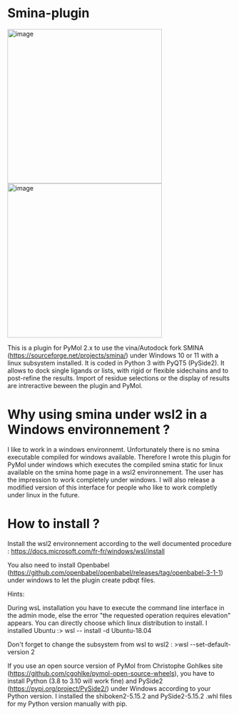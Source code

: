 # Smina-plugin

<img width="346" alt="image" src="https://user-images.githubusercontent.com/102952395/162983719-287b957d-8cc1-4d77-9ef2-ba20833cfbb3.png"><img width="346" alt="image" src="https://user-images.githubusercontent.com/102952395/162983965-896ca987-7ba6-4b50-a326-d8f0aed61af0.png">


This is a plugin for PyMol 2.x to use the vina/Autodock fork SMINA (https://sourceforge.net/projects/smina/) under Windows 10 or 11 with a linux subsystem installed. It is coded in Python 3 with PyQT5 (PySide2). It allows to dock single ligands or lists, with rigid or flexible sidechains and to post-refine the results. Import of residue selections or the display of results are intreractive beween the plugin and PyMol.   
# Why using smina under wsl2 in a Windows environnement ?
I like to work in a windows environnemt. Unfortunately there is no smina executable compiled for windows available. Therefore I wrote this plugin for PyMol under windows which executes the compiled smina static for linux available on the smina home page in a wsl2 environnement. The user has the impression to work completely under windows. I will also release a modified version of this interface for people who like to work completly under linux in the future. 
# How to install ?
Install the wsl2 environnement according to the well documented procedure : https://docs.microsoft.com/fr-fr/windows/wsl/install

You also need to install Openbabel (https://github.com/openbabel/openbabel/releases/tag/openbabel-3-1-1) under windows to let the plugin create pdbqt files.

Hints:

During wsL installation you have to execute the command line interface in the admin mode, else the error "the requested operation requires elevation" appears.
You can directly choose which linux distribution to install. I installed Ubuntu :> wsl -- install -d Ubuntu-18.04

Don't forget to change the subsystem from wsl to wsl2 : >wsl --set-default-version 2

If you use an open source version of PyMol from Christophe Gohlkes site (https://github.com/cgohlke/pymol-open-source-wheels), you have to install Python (3.8 to 3.10 will work fine) and PySide2 (https://pypi.org/project/PySide2/) under Windows according to your Python version. I installed the shiboken2-5.15.2 and PySide2-5.15.2 .whl files for my Python version manually with pip.

